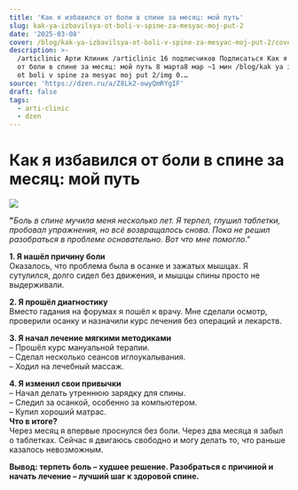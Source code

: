 ```yaml
---
title: 'Как я избавился от боли в спине за месяц: мой путь'
slug: kak-ya-izbavilsya-ot-boli-v-spine-za-mesyac-moj-put-2
date: '2025-03-08'
cover: /blog/kak-ya-izbavilsya-ot-boli-v-spine-za-mesyac-moj-put-2/cover.jpg
description: >-
  /articlinic Арти Клиник /articlinic 16 подписчиков Подписаться Как я избавился
  от боли в спине за месяц: мой путь 8 марта8 мар ~1 мин /blog/kak ya izbavilsya
  ot boli v spine za mesyac moj put 2/img 0.…
source: 'https://dzen.ru/a/Z8Lk2-owyQmRYgIF'
draft: false
tags:
  - arti-clinic
  - dzen
---
```


# Как я избавился от боли в спине за месяц: мой путь

![](/blog/kak-ya-izbavilsya-ot-boli-v-spine-za-mesyac-moj-put-2/img-0.jpg)

**"**_Боль в спине мучила меня несколько лет. Я терпел, глушил таблетки, пробовал упражнения, но всё возвращалось снова. Пока не решил разобраться в проблеме основательно. Вот что мне помогло."_  
  
**1\. Я нашёл причину боли**  
Оказалось, что проблема была в осанке и зажатых мышцах. Я сутулился, долго сидел без движения, и мышцы спины просто не выдерживали.  
  
**2\. Я прошёл диагностику**  
Вместо гадания на форумах я пошёл к врачу. Мне сделали осмотр, проверили осанку и назначили курс лечения без операций и лекарств.  
  
**3\. Я начал лечение мягкими методиками**  
– Прошёл курс мануальной терапии.  
– Сделал несколько сеансов иглоукалывания.  
– Ходил на лечебный массаж.  
  
**4\. Я изменил свои привычки**  
– Начал делать утреннюю зарядку для спины.  
– Следил за осанкой, особенно за компьютером.  
– Купил хороший матрас.  
**Что в итоге?**  
Через месяц я впервые проснулся без боли. Через два месяца я забыл о таблетках. Сейчас я двигаюсь свободно и могу делать то, что раньше казалось невозможным.  
  
**Вывод: терпеть боль – худшее решение. Разобраться с причиной и начать лечение – лучший шаг к здоровой спине.**
